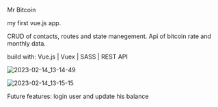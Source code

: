 

Mr Bitcoin


my first vue.js app.


CRUD of contacts, routes and state manegement.
Api of bitcoin rate and monthly data.

build with:
Vue.js | Vuex | SASS | REST API

![2023-02-14_13-14-49](https://user-images.githubusercontent.com/80868084/218822895-bd5ea604-5d72-47bf-acbd-f81de4ecef37.png)

![2023-02-14_13-15-15](https://user-images.githubusercontent.com/80868084/218822908-93ced40e-3ce5-4971-b941-2dafb777f4c5.png)

Future features:
login user and update his balance
